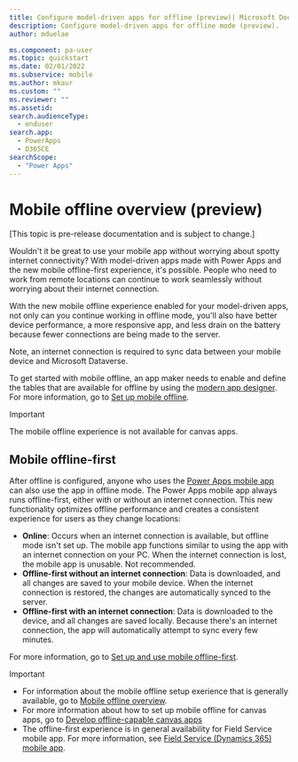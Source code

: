 ```yaml
---
title: Configure model-driven apps for offline (preview)| Microsoft Docs
description: Configure model-driven apps for offline mode (preview).
author: mduelae

ms.component: pa-user
ms.topic: quickstart
ms.date: 02/01/2022
ms.subservice: mobile
ms.author: mkaur
ms.custom: ""
ms.reviewer: ""
ms.assetid: 
search.audienceType: 
  - enduser
search.app: 
  - PowerApps
  - D365CE
searchScope:
  - "Power Apps"
---
```


# Mobile offline overview (preview)

[This topic is pre-release documentation and is subject to change.]

Wouldn't it be great to use your mobile app without worrying about spotty internet connectivity? With model-driven apps made with Power Apps and the new mobile offline-first experience, it's possible. People who need to work from remote locations can continue to work seamlessly without worrying about their internet connection.

With the new mobile offline experience enabled for your model-driven apps, not only can you continue working in offline mode, you'll also have better device performance, a more responsive app, and less drain on the battery because fewer connections are being made to the server.

Note, an internet connection is required to sync data between your mobile device and Microsoft Dataverse.

To get started with mobile offline, an app maker needs to enable and define the tables that are available for offline by using the [modern app designer](../maker/model-driven-apps/app-designer-overview.md). For more information, go to [Set up mobile offline](setup-mobile-offline.md).

> [!IMPORTANT] 
> The mobile offline experience is not available for canvas apps.

## Mobile offline-first

After offline is configured, anyone who uses the [Power Apps mobile app](run-powerapps-on-mobile.md) can also use the app in offline mode. The Power Apps mobile app always runs offline-first, either with or without an internet connection. This new functionality optimizes offline performance and creates a consistent experience for users as they change locations:

-	**Online**: Occurs when an internet connection is available, but offline mode isn't set up. The mobile app functions similar to using the app with an internet connection on your PC. When the internet connection is lost, the mobile app is unusable. Not recommended.
-	**Offline-first without an internet connection**: Data is downloaded, and all changes are saved to your mobile device. When the internet connection is restored, the changes are automatically synced to the server.
- **Offline-first with an internet connection**: Data is downloaded to the device, and all changes are saved locally. Because there's an internet connection, the app will automatically attempt to sync every few minutes.

For more information, go to [Set up and use mobile offline-first](work-in-offline-mode.md).

> [!IMPORTANT] 
> - For information about the mobile offline setup exerience that is generally available, go to [Mobile offline overview](mobile-offline-overview-classic.md).
> - For more information about how to set up mobile offline for canvas apps, go to [Develop offline-capable canvas apps](../maker/canvas-apps/offline-apps.md)
> - The offline-first experience is in general availability for Field Service mobile app. For more information, see [Field Service (Dynamics 365) mobile app](/dynamics365/field-service/mobile-2020-power-platform).








